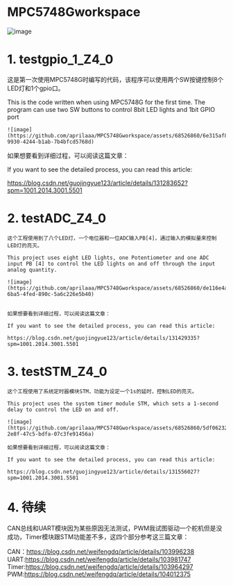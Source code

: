 # MPC5748Gworkspace

![image](https://github.com/aprilaaa/MPC5748Gworkspace/assets/68526860/42730b48-1bcb-41d4-85f7-1f79ca540984)


# 1. testgpio_1_Z4_0

  这是第一次使用MPC5748G时编写的代码，该程序可以使用两个SW按键控制8个LED灯和1个gpio口。
  
  This is the code written when using MPC5748G for the first time. The program can use two SW buttons to control 8bit LED lights and 1bit GPIO port

    ![image](https://github.com/aprilaaa/MPC5748Gworkspace/assets/68526860/6e315af8-9930-4244-b1ab-7b4bfcd5768d)
  
  如果想要看到详细过程，可以阅读这篇文章：
  
  If you want to see the detailed process, you can read this article:
  
  https://blog.csdn.net/guojingyue123/article/details/131283652?spm=1001.2014.3001.5501

# 2. testADC_Z4_0

    这个工程使用到了八个LED灯，一个电位器和一位ADC输入PB[4]，通过输入的模拟量来控制LED灯的亮灭。

    This project uses eight LED lights, one Potentiometer and one ADC input PB [4] to control the LED lights on and off through the input analog quantity.

    ![image](https://github.com/aprilaaa/MPC5748Gworkspace/assets/68526860/de116e4a-6ba5-4fed-890c-5a6c226e5b40)

  
    如果想要看到详细过程，可以阅读这篇文章：
  
    If you want to see the detailed process, you can read this article:

    https://blog.csdn.net/guojingyue123/article/details/131429335?spm=1001.2014.3001.5501

# 3. testSTM_Z4_0

    这个工程使用了系统定时器模块STM，功能为设定一个1s的延时，控制LED的亮灭。

    This project uses the system timer module STM, which sets a 1-second delay to control the LED on and off.

    ![image](https://github.com/aprilaaa/MPC5748Gworkspace/assets/68526860/5df06232-2e8f-47c5-bdfa-07c3fe91456a)

    如果想要看到详细过程，可以阅读这篇文章：
  
    If you want to see the detailed process, you can read this article:
 
    https://blog.csdn.net/guojingyue123/article/details/131556027?spm=1001.2014.3001.5501

# 4. 待续

  CAN总线和UART模块因为某些原因无法测试，PWM我试图驱动一个舵机但是没成功，Timer模块跟STM功能差不多，这四个部分参考这三篇文章：

  CAN：https://blog.csdn.net/weifengdq/article/details/103996238
  UART:https://blog.csdn.net/weifengdq/article/details/103981747
  Timer:https://blog.csdn.net/weifengdq/article/details/103964297
  PWM:https://blog.csdn.net/weifengdq/article/details/104012375
